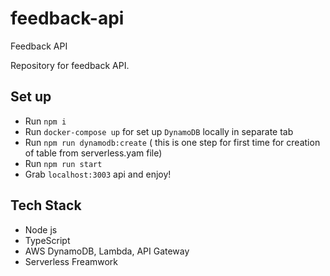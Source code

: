 # feedback-api
Feedback API 

Repository for feedback API. 



## Set up
- Run `npm i`
- Run `docker-compose up` for set up `DynamoDB` locally in separate tab
- Run `npm run dynamodb:create` ( this is one step for first time for creation of table from serverless.yam file)
- Run `npm run start`
- Grab `localhost:3003` api and enjoy!

## Tech Stack

- Node js
- TypeScript
- AWS DynamoDB, Lambda, API Gateway
- Serverless Freamwork 

